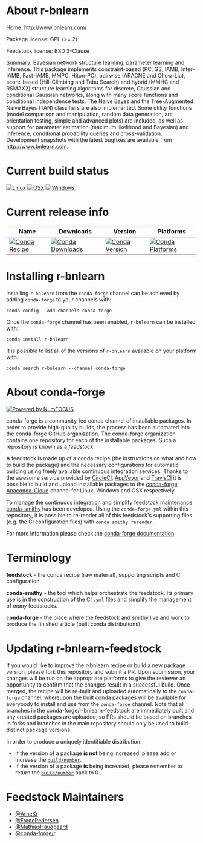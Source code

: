 <!--
# -*- mode: jinja -*-
-->

About r-bnlearn
===============

Home: http://www.bnlearn.com/

Package license: GPL (>= 2)

Feedstock license: BSD 3-Clause

Summary: Bayesian network structure learning, parameter learning and inference. This package implements constraint-based (PC, GS, IAMB, Inter-IAMB, Fast-IAMB, MMPC, Hiton-PC), pairwise (ARACNE and Chow-Liu), score-based (Hill-Climbing and Tabu Search) and hybrid (MMHC and RSMAX2) structure learning algorithms for discrete, Gaussian and conditional Gaussian networks, along with many score functions and conditional independence tests. The Naive Bayes and the Tree-Augmented Naive Bayes (TAN) classifiers are also implemented. Some utility functions (model comparison and manipulation, random data generation, arc orientation testing, simple and advanced plots) are included, as well as support for parameter estimation (maximum likelihood and Bayesian) and inference, conditional probability queries and cross-validation. Development snapshots with the latest bugfixes are available from <http://www.bnlearn.com>.



Current build status
====================

[![Linux](https://img.shields.io/circleci/project/github/conda-forge/r-bnlearn-feedstock/master.svg?label=Linux)](https://circleci.com/gh/conda-forge/r-bnlearn-feedstock)
[![OSX](https://img.shields.io/travis/conda-forge/r-bnlearn-feedstock/master.svg?label=macOS)](https://travis-ci.org/conda-forge/r-bnlearn-feedstock)
[![Windows](https://img.shields.io/appveyor/ci/conda-forge/r-bnlearn-feedstock/master.svg?label=Windows)](https://ci.appveyor.com/project/conda-forge/r-bnlearn-feedstock/branch/master)

Current release info
====================

| Name | Downloads | Version | Platforms |
| --- | --- | --- | --- |
| [![Conda Recipe](https://img.shields.io/badge/recipe-r--bnlearn-green.svg)](https://anaconda.org/conda-forge/r-bnlearn) | [![Conda Downloads](https://img.shields.io/conda/dn/conda-forge/r-bnlearn.svg)](https://anaconda.org/conda-forge/r-bnlearn) | [![Conda Version](https://img.shields.io/conda/vn/conda-forge/r-bnlearn.svg)](https://anaconda.org/conda-forge/r-bnlearn) | [![Conda Platforms](https://img.shields.io/conda/pn/conda-forge/r-bnlearn.svg)](https://anaconda.org/conda-forge/r-bnlearn) |

Installing r-bnlearn
====================

Installing `r-bnlearn` from the `conda-forge` channel can be achieved by adding `conda-forge` to your channels with:

```
conda config --add channels conda-forge
```

Once the `conda-forge` channel has been enabled, `r-bnlearn` can be installed with:

```
conda install r-bnlearn
```

It is possible to list all of the versions of `r-bnlearn` available on your platform with:

```
conda search r-bnlearn --channel conda-forge
```


About conda-forge
=================

[![Powered by NumFOCUS](https://img.shields.io/badge/powered%20by-NumFOCUS-orange.svg?style=flat&colorA=E1523D&colorB=007D8A)](http://numfocus.org)

conda-forge is a community-led conda channel of installable packages.
In order to provide high-quality builds, the process has been automated into the
conda-forge GitHub organization. The conda-forge organization contains one repository
for each of the installable packages. Such a repository is known as a *feedstock*.

A feedstock is made up of a conda recipe (the instructions on what and how to build
the package) and the necessary configurations for automatic building using freely
available continuous integration services. Thanks to the awesome service provided by
[CircleCI](https://circleci.com/), [AppVeyor](https://www.appveyor.com/)
and [TravisCI](https://travis-ci.org/) it is possible to build and upload installable
packages to the [conda-forge](https://anaconda.org/conda-forge)
[Anaconda-Cloud](https://anaconda.org/) channel for Linux, Windows and OSX respectively.

To manage the continuous integration and simplify feedstock maintenance
[conda-smithy](https://github.com/conda-forge/conda-smithy) has been developed.
Using the ``conda-forge.yml`` within this repository, it is possible to re-render all of
this feedstock's supporting files (e.g. the CI configuration files) with ``conda smithy rerender``.

For more information please check the [conda-forge documentation](https://conda-forge.org/docs/).

Terminology
===========

**feedstock** - the conda recipe (raw material), supporting scripts and CI configuration.

**conda-smithy** - the tool which helps orchestrate the feedstock.
                   Its primary use is in the construction of the CI ``.yml`` files
                   and simplify the management of *many* feedstocks.

**conda-forge** - the place where the feedstock and smithy live and work to
                  produce the finished article (built conda distributions)


Updating r-bnlearn-feedstock
============================

If you would like to improve the r-bnlearn recipe or build a new
package version, please fork this repository and submit a PR. Upon submission,
your changes will be run on the appropriate platforms to give the reviewer an
opportunity to confirm that the changes result in a successful build. Once
merged, the recipe will be re-built and uploaded automatically to the
`conda-forge` channel, whereupon the built conda packages will be available for
everybody to install and use from the `conda-forge` channel.
Note that all branches in the conda-forge/r-bnlearn-feedstock are
immediately built and any created packages are uploaded, so PRs should be based
on branches in forks and branches in the main repository should only be used to
build distinct package versions.

In order to produce a uniquely identifiable distribution:
 * If the version of a package **is not** being increased, please add or increase
   the [``build/number``](https://conda.io/docs/user-guide/tasks/build-packages/define-metadata.html#build-number-and-string).
 * If the version of a package **is** being increased, please remember to return
   the [``build/number``](https://conda.io/docs/user-guide/tasks/build-packages/define-metadata.html#build-number-and-string)
   back to 0.

Feedstock Maintainers
=====================

* [@ArneKr](https://github.com/ArneKr/)
* [@FrodePedersen](https://github.com/FrodePedersen/)
* [@MathiasHaudgaard](https://github.com/MathiasHaudgaard/)
* [@conda-forge/r](https://github.com/conda-forge/r/)

